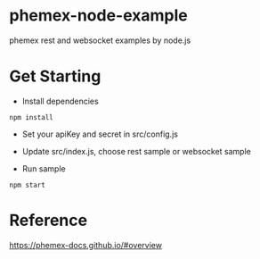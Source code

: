 # phemex-node-example

phemex rest and websocket examples by node.js

# Get Starting

- Install dependencies

```shell script
npm install
```

- Set your apiKey and secret in src/config.js

- Update src/index.js, choose rest sample or websocket sample

- Run sample

```shell script
npm start
```

# Reference

https://phemex-docs.github.io/#overview

